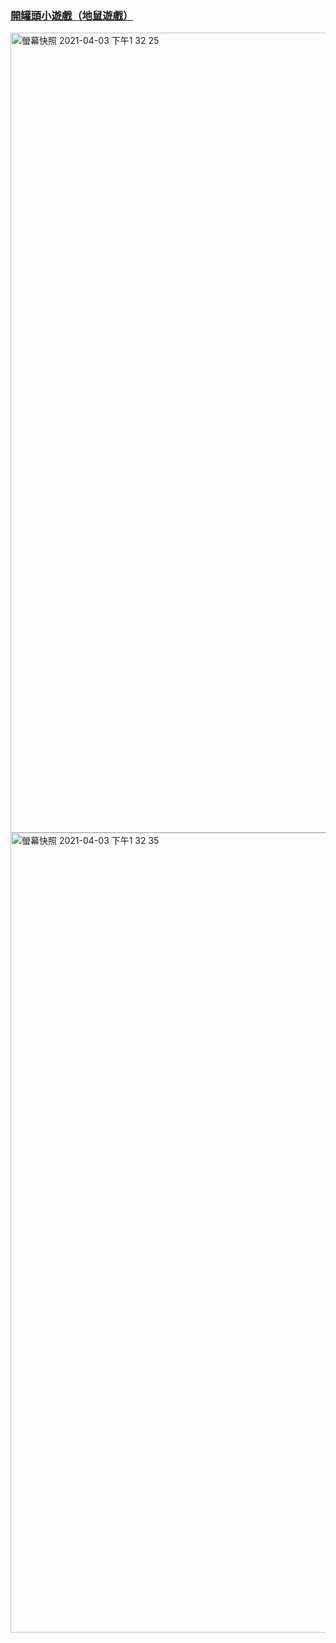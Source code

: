 ### [開罐頭小遊戲（地鼠遊戲）](https://22rubychou.github.io/js-wam-22rubychou/)

<img width="1280" alt="螢幕快照 2021-04-03 下午1 32 25" src="https://user-images.githubusercontent.com/70134566/113469602-5dc7cf80-9481-11eb-8d07-750b0fd1dcc8.png">
<img width="1280" alt="螢幕快照 2021-04-03 下午1 32 35" src="https://user-images.githubusercontent.com/70134566/113469603-602a2980-9481-11eb-951c-d94de171bd09.png">
